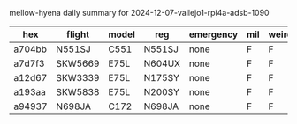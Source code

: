 mellow-hyena daily summary for 2024-12-07-vallejo1-rpi4a-adsb-1090

|hex|flight|model|reg|emergency|mil|weirdo|
|--|--|--|--|--|--|--|
|a704bb|N551SJ|C551|N551SJ|none|F|F|
|a7d7f3|SKW5669|E75L|N604UX|none|F|F|
|a12d67|SKW3339|E75L|N175SY|none|F|F|
|a193aa|SKW5838|E75L|N200SY|none|F|F|
|a94937|N698JA|C172|N698JA|none|F|F|
